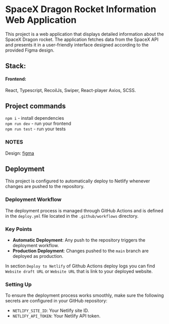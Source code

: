 # SpaceX Dragon Rocket Information Web Application

This project is a web application that displays detailed information about the SpaceX Dragon rocket. The application fetches data from the SpaceX API and presents it in a user-friendly interface designed according to the provided Figma design.

## Stack:

#### Frontend:

React, Typescript, RecoilJs, Swiper, React-player Axios, SCSS.

## Project commands

`npm i` - install dependencies <br />
`npm run dev` - run your frontend <br />
`npm run test` - run your tests <br />

### NOTES

Design: [figma](https://www.figma.com/design/JTokTA6Xfcy9Kb62xRBRKv/Test-Junior?node-id=0-1&t=sLcE18FQHZWMRKov-0)

## Deployment

This project is configured to automatically deploy to Netlify whenever changes are pushed to the repository.

### Deployment Workflow

The deployment process is managed through GitHub Actions and is defined in the `deploy.yml` file located in the `.github/workflows` directory.

### Key Points

-   **Automatic Deployment**: Any push to the repository triggers the deployment workflow.
-   **Production Deployment**: Changes pushed to the `main` branch are deployed as production.

In section `Deploy to Netlify` of Github Actions deploy logs you can find `Website draft URL` or `Website URL` that is link to your deployed website.

### Setting Up

To ensure the deployment process works smoothly, make sure the following secrets are configured in your GitHub repository:

-   `NETLIFY_SITE_ID`: Your Netlify site ID.
-   `NETLIFY_API_TOKEN`: Your Netlify API token.
